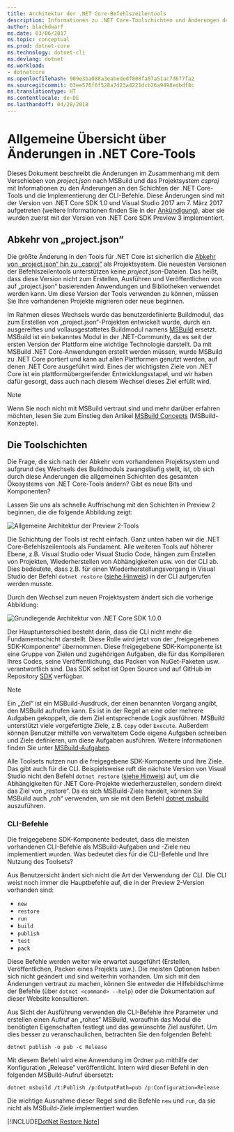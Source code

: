 ```yaml
---
title: Architektur der .NET Core-Befehlszeilentools
description: Informationen zu .NET Core-Toolschichten und Änderungen der neuesten Versionen.
author: blackdwarf
ms.date: 03/06/2017
ms.topic: conceptual
ms.prod: dotnet-core
ms.technology: dotnet-cli
ms.devlang: dotnet
ms.workload:
- dotnetcore
ms.openlocfilehash: 909e3ba088a3eabededf008fa07a51ac7d677fa2
ms.sourcegitcommit: 03ee570f6f528a7d23a4221dcb26a9498edbdf8c
ms.translationtype: HT
ms.contentlocale: de-DE
ms.lasthandoff: 04/28/2018
---
```

# <a name="high-level-overview-of-changes-in-the-net-core-tools"></a>Allgemeine Übersicht über Änderungen in .NET Core-Tools

Dieses Dokument beschreibt die Änderungen im Zusammenhang mit dem Verschieben von *project.json* nach MSBuild und das Projektsystem *csproj* mit Informationen zu den Änderungen an den Schichten der .NET Core-Tools und die Implementierung der CLI-Befehle. Diese Änderungen sind mit der Version von .NET Core SDK 1.0 und Visual Studio 2017 am 7. März 2017 aufgetreten (weitere Informationen finden Sie in der [Ankündigung](https://blogs.msdn.microsoft.com/dotnet/2017/03/07/announcing-net-core-tools-1-0/)), aber sie wurden zuerst mit der Version von .NET Core SDK Preview 3 implementiert.

## <a name="moving-away-from-projectjson"></a>Abkehr von „project.json“
Die größte Änderung in den Tools für .NET Core ist sicherlich die [Abkehr von „project.json“ hin zu „csproj“](https://blogs.msdn.microsoft.com/dotnet/2016/05/23/changes-to-project-json/) als Projektsystem. Die neuesten Versionen der Befehlszeilentools unterstützen keine *project.json*-Dateien. Das heißt, dass diese Version nicht zum Erstellen, Ausführen und Veröffentlichen von auf „project.json“ basierenden Anwendungen und Bibliotheken verwendet werden kann. Um diese Version der Tools verwenden zu können, müssen Sie Ihre vorhandenen Projekte migrieren oder neue beginnen. 

Im Rahmen dieses Wechsels wurde das benutzerdefinierte Buildmodul, das zum Erstellen von „project.json“-Projekten entwickelt wurde, durch ein ausgereiftes und vollausgestattetes Buildmodul namens [MSBuild](https://github.com/Microsoft/msbuild) ersetzt. MSBuild ist ein bekanntes Modul in der .NET-Community, da es seit der ersten Version der Plattform eine wichtige Technologie darstellt. Da mit MSBuild .NET Core-Anwendungen erstellt werden müssen, wurde MSBuild zu .NET Core portiert und kann auf allen Plattformen genutzt werden, auf denen .NET Core ausgeführt wird. Eines der wichtigsten Ziele von .NET Core ist ein plattformübergreifender Entwicklungsstapel, und wir haben dafür gesorgt, dass auch nach diesem Wechsel dieses Ziel erfüllt wird.

> [!NOTE]
> Wenn Sie noch nicht mit MSBuild vertraut sind und mehr darüber erfahren möchten, lesen Sie zum Einstieg den Artikel [MSBuild Concepts](/visualstudio/msbuild/msbuild-concepts) (MSBuild-Konzepte). 

## <a name="the-tooling-layers"></a>Die Toolschichten
Die Frage, die sich nach der Abkehr vom vorhandenen Projektsystem und aufgrund des Wechsels des Buildmoduls zwangsläufig stellt, ist, ob sich durch diese Änderungen die allgemeinen Schichten des gesamten Ökosystems von .NET Core-Tools ändern? Gibt es neue Bits und Komponenten?

Lassen Sie uns als schnelle Auffrischung mit den Schichten in Preview 2 beginnen, die die folgende Abbildung zeigt:

![Allgemeine Architektur der Preview 2-Tools](media/cli-msbuild-architecture/p2-arch.png)

Die Schichtung der Tools ist recht einfach. Ganz unten haben wir die .NET Core-Befehlszeilentools als Fundament. Alle weiteren Tools auf höherer Ebene, z.B. Visual Studio oder Visual Studio Code, hängen zum Erstellen von Projekten, Wiederherstellen von Abhängigkeiten usw. von der CLI ab. Dies bedeutete, dass z.B. für einen Wiederherstellungsvorgang in Visual Studio der Befehl `dotnet restore` ([siehe Hinweis](#dotnet-restore-note)) in der CLI aufgerufen werden musste. 

Durch den Wechsel zum neuen Projektsystem ändert sich die vorherige Abbildung: 

![Grundlegende Architektur von .NET Core SDK 1.0.0](media/cli-msbuild-architecture/p3-arch.png)

Der Hauptunterschied besteht darin, dass die CLI nicht mehr die Fundamentschicht darstellt. Diese Rolle wird jetzt von der „freigegebenen SDK-Komponente“ übernommen. Diese freigegebene SDK-Komponente ist eine Gruppe von Zielen und zugehörigen Aufgaben, die für das Kompilieren Ihres Codes, seine Veröffentlichung, das Packen von NuGet-Paketen usw. verantwortlich sind. Das SDK selbst ist Open Source und auf GitHub im Repository [SDK](https://github.com/dotnet/sdk) verfügbar. 

> [!NOTE]
> Ein „Ziel“ ist ein MSBuild-Ausdruck, der einen benannten Vorgang angibt, den MSBuild aufrufen kann. Es ist in der Regel an eine oder mehrere Aufgaben gekoppelt, die dem Ziel entsprechende Logik ausführen. MSBuild unterstützt viele vorgefertigte Ziele, z.B. `Copy` oder `Execute`. Außerdem können Benutzer mithilfe von verwaltetem Code eigene Aufgaben schreiben und Ziele definieren, um diese Aufgaben ausführen. Weitere Informationen finden Sie unter [MSBuild-Aufgaben](/visualstudio/msbuild/msbuild-tasks). 

Alle Toolsets nutzen nun die freigegebene SDK-Komponente und ihre Ziele. Das gibt auch für die CLI. Beispielsweise ruft die nächste Version von Visual Studio nicht den Befehl `dotnet restore` ([siehe Hinweis](#dotnet-restore-note)) auf, um die Abhängigkeiten für .NET Core-Projekte wiederherzustellen, sondern direkt das Ziel von „restore“. Da es sich MSBuild-Ziele handelt, können Sie MSBuild auch „roh“ verwenden, um sie mit dem Befehl [dotnet msbuild](dotnet-msbuild.md) auszuführen. 

### <a name="cli-commands"></a>CLI-Befehle
Die freigegebene SDK-Komponente bedeutet, dass die meisten vorhandenen CLI-Befehle als MSBuild-Aufgaben und -Ziele neu implementiert wurden. Was bedeutet dies für die CLI-Befehle und Ihre Nutzung des Toolsets? 

Aus Benutzersicht ändert sich nicht die Art der Verwendung der CLI. Die CLI weist noch immer die Hauptbefehle auf, die in der Preview 2-Version vorhanden sind:

* `new`
* `restore`
* `run` 
* `build`
* `publish`
* `test`
* `pack` 

Diese Befehle werden weiter wie erwartet ausgeführt (Erstellen, Veröffentlichen, Packen eines Projekts usw.). Die meisten Optionen haben sich nicht geändert und sind weiterhin vorhanden. Um sich mit den Änderungen vertraut zu machen, können Sie entweder die Hilfebildschirme der Befehle (über `dotnet <command> --help`) oder die Dokumentation auf dieser Website konsultieren. 

Aus Sicht der Ausführung verwenden die CLI-Befehle ihre Parameter und erstellen einen Aufruf an „rohes“ MSBuild, woraufhin das Modul die benötigten Eigenschaften festlegt und das gewünschte Ziel ausführt. Um dies besser zu veranschaulichen, betrachten Sie den folgenden Befehl: 

   `dotnet publish -o pub -c Release`
    
Mit diesem Befehl wird eine Anwendung im Ordner `pub` mithilfe der Konfiguration „Release“ veröffentlicht. Intern wird dieser Befehl in den folgenden MSBuild-Aufruf übersetzt: 

   `dotnet msbuild /t:Publish /p:OutputPath=pub /p:Configuration=Release`

Die wichtige Ausnahme dieser Regel sind die Befehle `new` und `run`, da sie nicht als MSBuild-Ziele implementiert wurden.

<a name="dotnet-restore-note"></a> [!INCLUDE[DotNet Restore Note](~/includes/dotnet-restore-note.md)]